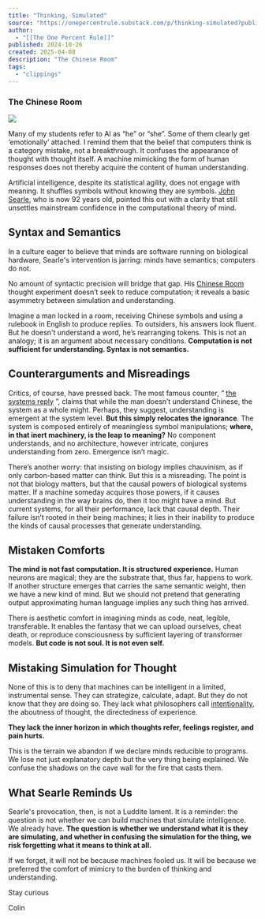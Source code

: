 ```yaml
---
title: "Thinking, Simulated"
source: "https://onepercentrule.substack.com/p/thinking-simulated?publication_id=3028809&post_id=160876371&isFreemail=true&r=7br8e&triedRedirect=true"
author:
  - "[[The One Percent Rule]]"
published: 2024-10-26
created: 2025-04-08
description: "The Chinese Room"
tags:
  - "clippings"
---
```

### The Chinese Room

![](https://substackcdn.com/image/fetch/w_1456,c_limit,f_auto,q_auto:good,fl_progressive:steep/https%3A%2F%2Fsubstack-post-media.s3.amazonaws.com%2Fpublic%2Fimages%2F0f30bd09-e3b0-4c44-8512-5dd2f8e8140c_720x590.png)

Many of my students refer to AI as “he” or “she”. Some of them clearly get ‘emotionally’ attached. I remind them that the belief that computers think is a category mistake, not a breakthrough. It confuses the appearance of thought with thought itself. A machine mimicking the form of human responses does not thereby acquire the content of human understanding.

Artificial intelligence, despite its statistical agility, does not engage with meaning. It shuffles symbols without knowing they are symbols. [John Searle](https://en.wikipedia.org/wiki/John_Searle), who is now 92 years old, pointed this out with a clarity that still unsettles mainstream confidence in the computational theory of mind.

## Syntax and Semantics

In a culture eager to believe that minds are software running on biological hardware, Searle's intervention is jarring: minds have semantics; computers do not.

No amount of syntactic precision will bridge that gap. His [Chinese Room](https://plato.stanford.edu/entries/chinese-room/) thought experiment doesn’t seek to reduce computation; it reveals a basic asymmetry between simulation and understanding.

Imagine a man locked in a room, receiving Chinese symbols and using a rulebook in English to produce replies. To outsiders, his answers look fluent. But he doesn't understand a word, he’s rearranging tokens. This is not an analogy; it is an argument about necessary conditions. **Computation is not sufficient for understanding. Syntax is not semantics.**

## Counterarguments and Misreadings

Critics, of course, have pressed back. The most famous counter, “ [the systems reply](https://philosophy.tamucc.edu/notes/chinese-room-criticisms-and-replies) ”, claims that while the man doesn’t understand Chinese, the system as a whole might. Perhaps, they suggest, understanding is emergent at the system level. **But this simply relocates the ignorance**. The system is composed entirely of meaningless symbol manipulations; **where, in that inert machinery, is the leap to meaning?** No component understands, and no architecture, however intricate, conjures understanding from zero. Emergence isn’t magic.

There’s another worry: that insisting on biology implies chauvinism, as if only carbon-based matter can think. But this is a misreading. The point is not that biology matters, but that the causal powers of biological systems matter. If a machine someday acquires those powers, if it causes understanding in the way brains do, then it too might have a mind. But current systems, for all their performance, lack that causal depth. Their failure isn’t rooted in their being machines; it lies in their inability to produce the kinds of causal processes that generate understanding.

## Mistaken Comforts

**The mind is not fast computation. It is structured experience.** Human neurons are magical; they are the substrate that, thus far, happens to work. If another structure emerges that carries the same semantic weight, then we have a new kind of mind. But we should not pretend that generating output approximating human language implies any such thing has arrived.

There is aesthetic comfort in imagining minds as code, neat, legible, transferable. It enables the fantasy that we can upload ourselves, cheat death, or reproduce consciousness by sufficient layering of transformer models. **But code is not soul. It is not even self.**

## Mistaking Simulation for Thought

None of this is to deny that machines can be intelligent in a limited, instrumental sense. They can strategize, calculate, adapt. But they do not know that they are doing so. They lack what philosophers call [intentionality](https://plato.stanford.edu/entries/intentionality/), the aboutness of thought, the directedness of experience.

**They lack the inner horizon in which thoughts refer, feelings register, and pain hurts.**

This is the terrain we abandon if we declare minds reducible to programs. We lose not just explanatory depth but the very thing being explained. We confuse the shadows on the cave wall for the fire that casts them.

## What Searle Reminds Us

Searle's provocation, then, is not a Luddite lament. It is a reminder: the question is not whether we can build machines that simulate intelligence. We already have. **The question is whether we understand what it is they are simulating, and whether in confusing the simulation for the thing, we risk forgetting what it means to think at all.**

If we forget, it will not be because machines fooled us. It will be because we preferred the comfort of mimicry to the burden of thinking and understanding.

Stay curious

Colin